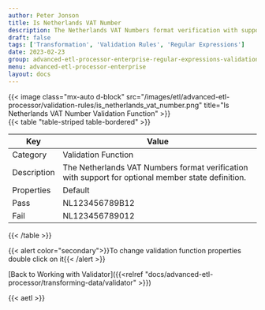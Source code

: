 ```yaml
---
author: Peter Jonson
title: Is Netherlands VAT Number
description: The Netherlands VAT Numbers format verification with support for optional member state definition.
draft: false
tags: ['Transformation', 'Validation Rules', 'Regular Expressions']
date: 2023-02-23
group: advanced-etl-processor-enterprise-regular-expressions-validation
menu: advanced-etl-processor-enterprise
layout: docs
---
```


{{< image class="mx-auto d-block"  src="/images/etl/advanced-etl-processor/validation-rules/is_netherlands_vat_number.png" title="Is Netherlands VAT Number Validation Function" >}}
\
{{< table "table-striped table-bordered" >}}

| Key         | Value                                                                                              |
| ----------- | -------------------------------------------------------------------------------------------------- |
| Category    | Validation Function                                                                                |
| Description | The Netherlands VAT Numbers format verification with support for optional member state definition. |
| Properties  | Default                                                                                            |
| Pass        | NL123456789B12                                                                                     |
| Fail        | NL123456789012                                                                                     |

{{< /table >}}

{{< alert color="secondary">}}To change validation function properties double click on it{{< /alert >}}

[Back to Working with Validator]({{<relref "docs/advanced-etl-processor/transforming-data/validator" >}})

{{< aetl >}}
